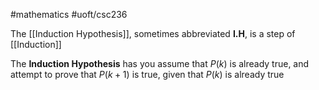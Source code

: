 #mathematics 
#uoft/csc236 

The [[Induction Hypothesis]], sometimes abbreviated **I.H**, is a step of [[Induction]]

The **Induction Hypothesis** has you assume that $P(k)$ is already true, and attempt to prove that $P(k+1)$ is true, given that $P(k)$ is already true
